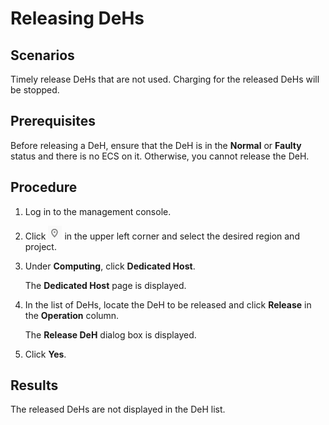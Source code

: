 # Releasing DeHs<a name="EN-US_TOPIC_0046252769"></a>

## Scenarios<a name="section3231056202810"></a>

Timely release DeHs that are not used. Charging for the released DeHs will be stopped.

## Prerequisites<a name="section1062472923205"></a>

Before releasing a DeH, ensure that the DeH is in the  **Normal**  or  **Faulty**  status and there is no ECS on it. Otherwise, you cannot release the DeH.

## Procedure<a name="section1241956132810"></a>

1.  Log in to the management console.
2.  Click  ![](figures/icon-region.png)  in the upper left corner and select the desired region and project.
3.  Under  **Computing**, click  **Dedicated Host**.

    The  **Dedicated Host**  page is displayed.

4.  In the list of DeHs, locate the DeH to be released and click  **Release**  in the  **Operation**  column.

    The  **Release DeH**  dialog box is displayed.

5.  Click  **Yes**.

## Results<a name="section178957312117"></a>

The released DeHs are not displayed in the DeH list.

